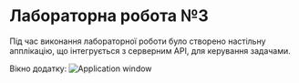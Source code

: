 # Лабораторна робота №3

Під час виконання лабораторної роботи було створено настільну апплікацію, що інтегрується з серверним API, для керування задачами.

Вікно додатку:
![Application window](https://i.imgur.com/oGRUXKO.png)

